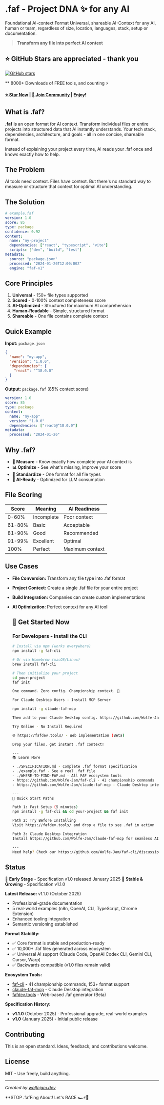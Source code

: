 # .faf - Project DNA ✨ for any AI
Foundational AI-context Format
Universal, shareable AI-Context for any AI, human or team, regardless of size, location, languages, stack, setup or documentation.

> **Transform any file into perfect AI context**

## ⭐ GitHub Stars are appreciated - thank you

[![GitHub stars](https://img.shields.io/github/stars/Wolfe-Jam/faf?style=social)](https://github.com/Wolfe-Jam/faf)

** 8000+ Downloads of FREE tools, and counting ⚡️

**[⭐ Star Now](https://github.com/Wolfe-Jam/faf) | [💬 Join Community](https://github.com/Wolfe-Jam/faf/discussions) | Enjoy!**

## What is .faf?

**.faf** is an open format for AI context. Transform individual files or entire projects into structured data that AI instantly understands. Your tech stack, dependencies, architecture, and goals - all in one concise, shareable format.

Instead of explaining your project every time, AI reads your .faf once and knows exactly how to help.

## The Problem

AI tools need context. Files have context. But there's no standard way to measure or structure that context for optimal AI understanding.

## The Solution

```yaml
# example.faf
version: 1.0
score: 85
type: package
confidence: 0.92
content:
  name: "my-project"
  dependencies: ["react", "typescript", "vite"]
  scripts: ["dev", "build", "test"]
metadata:
  source: "package.json"
  processed: "2024-01-26T12:00:00Z"
  engine: "faf-v1"
```

## Core Principles

1. **Universal** - 150+ file types supported
2. **Scored** - 0-100% context completeness score
3. **AI-Optimized** - Structured for maximum AI comprehension
4. **Human-Readable** - Simple, structured format
5. **Shareable** - One file contains complete context

## Quick Example

**Input:** `package.json`
```json
{
  "name": "my-app",
  "version": "1.0.0",
  "dependencies": {
    "react": "^18.0.0"
  }
}
```

**Output:** `package.faf` (85% context score)
```yaml
version: 1.0
score: 85
type: package
content:
  name: "my-app"
  version: "1.0.0"
  dependencies: ["react@^18.0.0"]
metadata:
  processed: "2024-01-26"
```

## Why .faf?

- **🎯 Measure** - Know exactly how complete your AI context is
- **📊 Optimize** - See what's missing, improve your score
- **🚀 Standardize** - One format for all file types
- **🤖 AI-Ready** - Optimized for LLM consumption

## File Scoring

| Score | Meaning | AI Readiness |
|-------|---------|--------------|
| 0-60% | Incomplete | Poor context |
| 61-80% | Basic | Acceptable |
| 81-90% | Good | Recommended |
| 91-99% | Excellent | Optimal |
| 100% | Perfect | Maximum context |

## Use Cases

- **File Conversion:** Transform any file type into .faf format
- **Project Context:** Create a single .faf file for your entire project
- **Build Integration:** Companies can create custom implementations
- **AI Optimization:** Perfect context for any AI tool

  ## 🚀 Get Started Now

  ### For Developers - Install the CLI

  ```bash
  # Install via npm (works everywhere)
  npm install -g faf-cli

  # Or via Homebrew (macOS/Linux)
  brew install faf-cli

  # Then initialize your project
  cd your-project
  faf init

  One command. Zero config. Championship context. 🏁

  For Claude Desktop Users - Install MCP Server

  npm install -g claude-faf-mcp

  Then add to your Claude Desktop config. https://github.com/Wolfe-Jam/claude-faf-mcp

  Try Online - No Install Required

  🌐 https://fafdev.tools/ - Web implementation (Beta)

  Drop your files, get instant .faf context!

  ---
  📚 Learn More

  - ./SPECIFICATION.md - Complete .faf format specification
  - ./example.faf - See a real .faf file
  - ./WHERE-TO-FIND-FAF.md - All FAF ecosystem tools
  - https://github.com/Wolfe-Jam/faf-cli - 41 championship commands
  - https://github.com/Wolfe-Jam/claude-faf-mcp - Claude Desktop integration

  ---
  🎯 Quick Start Paths

  Path 1: Fast Setup (5 minutes)
  npm install -g faf-cli && cd your-project && faf init

  Path 2: Try Before Installing
  Visit https://fafdev.tools/ and drop a file to see .faf in action

  Path 3: Claude Desktop Integration
  Install https://github.com/Wolfe-Jam/claude-faf-mcp for seamless AI context

  ---
  Need help? Check our https://github.com/Wolfe-Jam/faf-cli/discussions or join the community!
  
## Status

🏁 **Early Stage** - Specification v1.0 released January 2025
🏁 **Stable & Growing** - Specification v1.1.0

  **Latest Release:** v1.1.0 (October 2025)
  - Professional-grade documentation
  - 5 real-world examples (n8n, OpenAI, CLI, TypeScript, Chrome Extension)
  - Enhanced tooling integration
  - Semantic versioning established

  **Format Stability:**
  - ✅ Core format is stable and production-ready
  - ✅ 10,000+ .faf files generated across ecosystem
  - ✅ Universal AI support (Claude Code, OpenAI Codex CLI, Gemini CLI, Cursor, Warp)
  - ✅ Backwards compatible (v1.0 files remain valid)

  **Ecosystem Tools:**
  - [faf-cli](https://github.com/Wolfe-Jam/faf-cli) - 41 championship commands, 153+ format support
  - [claude-faf-mcp](https://github.com/Wolfe-Jam/claude-faf-mcp) - Claude Desktop integration
  - [fafdev.tools](https://fafdev.tools) - Web-based .faf generator (Beta)

  **Specification History:**
  - **v1.1.0** (October 2025) - Professional upgrade, real-world examples
  - **v1.0** (January 2025) - Initial public release

## Contributing

This is an open standard. Ideas, feedback, and contributions welcome.

## License

MIT - Use freely, build anything.

---

*Created by [wolfejam.dev](https://wolfejam.dev)*

**STOP .fafFing About! 
Let's RACE 🏎️⚡️🏁
